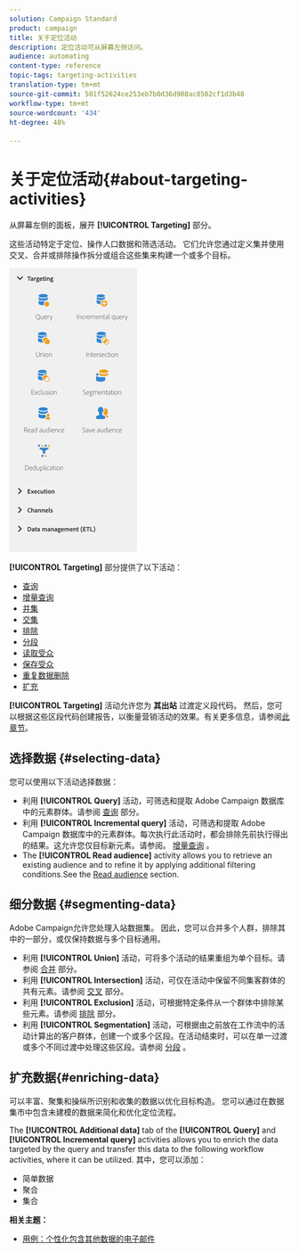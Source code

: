 ```yaml
---
solution: Campaign Standard
product: campaign
title: 关于定位活动
description: 定位活动可从屏幕左侧访问。
audience: automating
content-type: reference
topic-tags: targeting-activities
translation-type: tm+mt
source-git-commit: 501f52624ce253eb7b0d36d908ac8502cf1d3b48
workflow-type: tm+mt
source-wordcount: '434'
ht-degree: 48%

---
```



# 关于定位活动{#about-targeting-activities}

从屏幕左侧的面板，展开 **[!UICONTROL Targeting]** 部分。

这些活动特定于定位、操作人口数据和筛选活动。 它们允许您通过定义集并使用交叉、合并或排除操作拆分或组合这些集来构建一个或多个目标。

![](assets/wkf_targeting_activities.png)

**[!UICONTROL Targeting]** 部分提供了以下活动：

* [查询](../../automating/using/query.md)
* [增量查询](../../automating/using/incremental-query.md)
* [并集](../../automating/using/union.md)
* [交集](../../automating/using/intersection.md)
* [排除](../../automating/using/exclusion.md)
* [分段](../../automating/using/segmentation.md)
* [读取受众](../../automating/using/read-audience.md)
* [保存受众](../../automating/using/save-audience.md)
* [重复数据删除](../../automating/using/deduplication.md)
* [扩充](../../automating/using/enrichment.md)

**[!UICONTROL Targeting]** 活动允许您为 **其出站** 过渡定义段代码。 然后，您可以根据这些区段代码创建报告，以衡量营销活动的效果。有关更多信息，请参阅[此章节](../../reporting/using/creating-a-report-workflow-segment.md)。

## 选择数据 {#selecting-data}

您可以使用以下活动选择数据：

* 利用 **[!UICONTROL Query]** 活动，可筛选和提取 Adobe Campaign 数据库中的元素群体。请参阅 [查询](../../automating/using/query.md) 部分。
* 利用 **[!UICONTROL Incremental query]** 活动，可筛选和提取 Adobe Campaign 数据库中的元素群体。每次执行此活动时，都会排除先前执行得出的结果。这允许您仅目标新元素。请参阅。 [增量查询](../../automating/using/incremental-query.md) 。
* The **[!UICONTROL Read audience]** activity allows you to retrieve an existing audience and to refine it by applying additional filtering conditions.See the [Read audience](../../automating/using/read-audience.md) section.

## 细分数据 {#segmenting-data}

Adobe Campaign允许您处理入站数据集。 因此，您可以合并多个人群，排除其中的一部分，或仅保持数据与多个目标通用。

* 利用 **[!UICONTROL Union]** 活动，可将多个活动的结果重组为单个目标。请参阅 [合并](../../automating/using/union.md) 部分。
* 利用 **[!UICONTROL Intersection]** 活动，可仅在活动中保留不同集客群体的共有元素。请参阅 [交叉](../../automating/using/intersection.md) 部分。
* 利用 **[!UICONTROL Exclusion]** 活动，可根据特定条件从一个群体中排除某些元素。请参阅 [排除](../../automating/using/exclusion.md) 部分。
* 利用 **[!UICONTROL Segmentation]** 活动，可根据由之前放在工作流中的活动计算出的客户群体，创建一个或多个区段。在活动结束时，可以在单一过渡或多个不同过渡中处理这些区段。请参阅 [分段](../../automating/using/segmentation.md) 。

## 扩充数据{#enriching-data}

可以丰富、聚集和操纵所识别和收集的数据以优化目标构造。 您可以通过在数据集市中包含未建模的数据来简化和优化定位流程。

The **[!UICONTROL Additional data]** tab of the **[!UICONTROL Query]** and **[!UICONTROL Incremental query]** activities allows you to enrich the data targeted by the query and transfer this data to the following workflow activities, where it can be utilized. 其中，您可以添加：

* 简单数据
* 聚合
* 集合

**相关主题：**

* [用例：个性化包含其他数据的电子邮件](../../automating/using/personalizing-email-with-additional-data.md)
